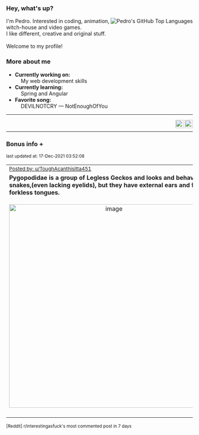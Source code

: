 ### Hey, what's up?
<img align="right" alt="Pedro's GitHub Top Languages" src="https://github-readme-stats.vercel.app/api/top-langs/?username=PedrosUsername&exclude_repo=HW2&layout=compact" />

I'm Pedro. Interested in coding, animation, witch-house and video games.<br>
I like different, creative and original stuff.<br><br>
Welcome to my profile!

### More about me
- **Currently working on:**  
&nbsp;&nbsp;&nbsp;&nbsp;My web development skills
- **Currently learning:**  
&nbsp;&nbsp;&nbsp;&nbsp;Spring and Angular
- **Favorite song:**  
&nbsp;&nbsp;&nbsp;&nbsp;DEVILNOTCRY — NotEnoughOfYou
___
[<img align="right" alt="LinkedIn" width="22px" src="https://cdn.jsdelivr.net/npm/simple-icons@v3/icons/linkedin.svg" />][linkedin]
&nbsp;&nbsp;
[<img align="right" alt="Email" width="22px" src="https://cdn.jsdelivr.net/npm/simple-icons@v3/icons/gmail.svg" />][gmail]
___

### Bonus info +

<p align="left"><sub>last updated at: 17-Dec-2021 03:52:08</sub></p>

|   |
| --- |
| <sub>[Posted by: u/ToughAcanthisitta451][source]</sub> |
| **Pygopodidae is a group of Legless Geckos and looks and behaves like snakes,(even lacking eyelids), but they have external ears and flat forkless tongues.** | 
|<p align="center"> <img alt="image" src="https://i.redd.it/dlhyvaem7a581.png" width="550" /> </p>|
|   |

<sub>[Reddit] r/interestingasfuck's most commented post in 7 days</sub>  
  



  
  
  
[linkedin]: https://linkedin.com/in/pedro-h-r-gomes-8a487b14a/
[gmail]: mailto:pilique11@gmail.com
[source]: https://www.reddit.com/r/interestingasfuck/comments/rfc7fq/pygopodidae_is_a_group_of_legless_geckos_and/
[PushshiftAPI]: https://github.com/pushshift/api